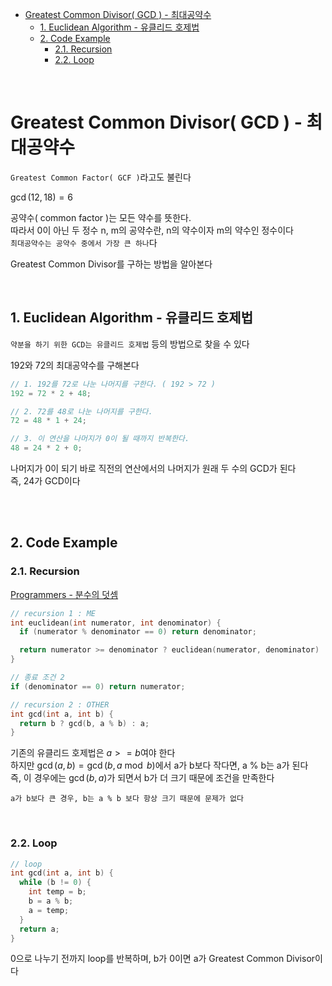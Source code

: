 - [Greatest Common Divisor( GCD ) - 최대공약수](#greatest-common-divisor-gcd----최대공약수)
  - [1. Euclidean Algorithm - 유클리드 호제법](#1-euclidean-algorithm---유클리드-호제법)
  - [2. Code Example](#2-code-example)
    - [2.1. Recursion](#21-recursion)
    - [2.2. Loop](#22-loop)

<br>

# Greatest Common Divisor( GCD ) - 최대공약수
`Greatest Common Factor( GCF )`라고도 불린다<br>

$\gcd(12, 18) = 6$ <br>

공약수( common factor )는 모든 약수를 뜻한다.<br>
따라서 0이 아닌 두 정수 n, m의 공약수란, n의 약수이자 m의 약수인 정수이다<br>
`최대공약수는 공약수 중에서 가장 큰 하나`다<br>

Greatest Common Divisor를 구하는 방법을 알아본다<br>

<br>

## 1. Euclidean Algorithm - 유클리드 호제법
`약분을 하기 위한 GCD는 유클리드 호제법` 등의 방법으로 찾을 수 있다<br>

192와 72의 최대공약수를 구해본다<br>
```cpp
// 1. 192를 72로 나눈 나머지를 구한다. ( 192 > 72 )
192 = 72 * 2 + 48;

// 2. 72를 48로 나눈 나머지를 구한다.
72 = 48 * 1 + 24;

// 3. 이 연산을 나머지가 0이 될 때까지 반복한다.
48 = 24 * 2 + 0;
```
나머지가 0이 되기 바로 직전의 연산에서의 나머지가 원래 두 수의 GCD가 된다<br>
즉, 24가 GCD이다<br>

<br><br>

## 2. Code Example
### 2.1. Recursion
[ Programmers - 분수의 덧셈 ](https://school.programmers.co.kr/learn/courses/30/lessons/120808)<br>
```cpp
// recursion 1 : ME
int euclidean(int numerator, int denominator) {
  if (numerator % denominator == 0) return denominator;

  return numerator >= denominator ? euclidean(numerator, denominator) : euclidean(denominator, numerator);
}

// 종료 조건 2
if (denominator == 0) return numerator;
```

```cpp
// recursion 2 : OTHER
int gcd(int a, int b) {
  return b ? gcd(b, a % b) : a;
}
```
기존의 유클리드 호제법은 $a >= b$여야 한다<br>
하지만 $\gcd(a, b) = \gcd(b, a \bmod b)$에서 a가 b보다 작다면, a % b는 a가 된다<br>
즉, 이 경우에는 $\gcd(b, a)$가 되면서 b가 더 크기 때문에 조건을 만족한다<br>

`a가 b보다 큰 경우, b는 a % b 보다 항상 크기 때문에 문제가 없다`<br>

<br>

### 2.2. Loop
```cpp
// loop
int gcd(int a, int b) {
  while (b != 0) {
    int temp = b;
    b = a % b;
    a = temp;
  }
  return a;
}
```
0으로 나누기 전까지 loop를 반복하며, b가 0이면 a가 Greatest Common Divisor이다<br>
